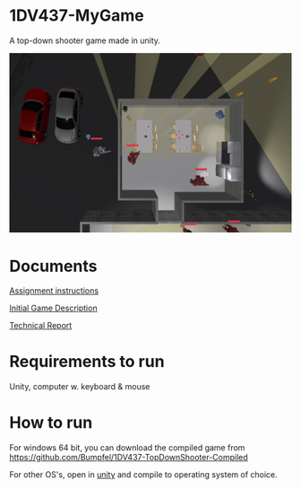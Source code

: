 # 1DV437-MyGame
A top-down shooter game made in unity.

![screenshot](documentation/screenshot1.png)

# Documents
[Assignment instructions](documentation/Project-Specification.pdf)

[Initial Game Description](documentation/1DV437-Assignment_1-Game-Description.pdf)

[Technical Report](documentation/1DV437-Assignment_3-Technical-Details-Report.pdf)

# Requirements to run
Unity, computer w. keyboard & mouse

# How to run
For windows 64 bit, you can download the compiled game from https://github.com/Bumpfel/1DV437-TopDownShooter-Compiled

For other OS's, open in [unity](https://unity.com/) and compile to operating system of choice.
